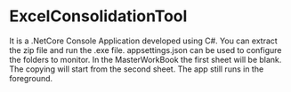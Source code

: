 # ExcelConsolidationTool
It is a .NetCore Console Application developed using C#. You can extract the zip file and run the .exe file.
appsettings.json can be used to configure the folders to monitor.
In the MasterWorkBook the first sheet will be blank. The copying will start from the second sheet.
The app still runs in the foreground.
